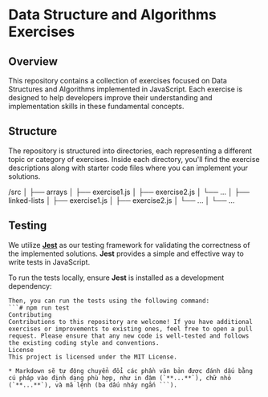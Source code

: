 # **Data Structure and Algorithms Exercises**

## **Overview**

This repository contains a collection of exercises focused on Data Structures and Algorithms implemented in JavaScript. Each exercise is designed to help developers improve their understanding and implementation skills in these fundamental concepts.

## **Structure**

The repository is structured into directories, each representing a different topic or category of exercises. Inside each directory, you'll find the exercise descriptions along with starter code files where you can implement your solutions.

/src
│
├── arrays
│ ├── exercise1.js
│ ├── exercise2.js
│ └── ...
│
├── linked-lists
│ ├── exercise1.js
│ ├── exercise2.js
│ └── ...
│
└── ...

## **Testing**

We utilize [**Jest**](https://jestjs.io/) as our testing framework for validating the correctness of the implemented solutions. **Jest** provides a simple and effective way to write tests in JavaScript.

To run the tests locally, ensure **Jest** is installed as a development dependency:


```# npm install --save-dev jest
Then, you can run the tests using the following command:
```# npm run test
Contributing
Contributions to this repository are welcome! If you have additional exercises or improvements to existing ones, feel free to open a pull request. Please ensure that any new code is well-tested and follows the existing coding style and conventions.
License
This project is licensed under the MIT License.

* Markdown sẽ tự động chuyển đổi các phần văn bản được đánh dấu bằng cú pháp vào định dạng phù hợp, như in đậm (`**...**`), chữ nhỏ (`**...**`), và mã lệnh (ba dấu nháy ngắn ```).
